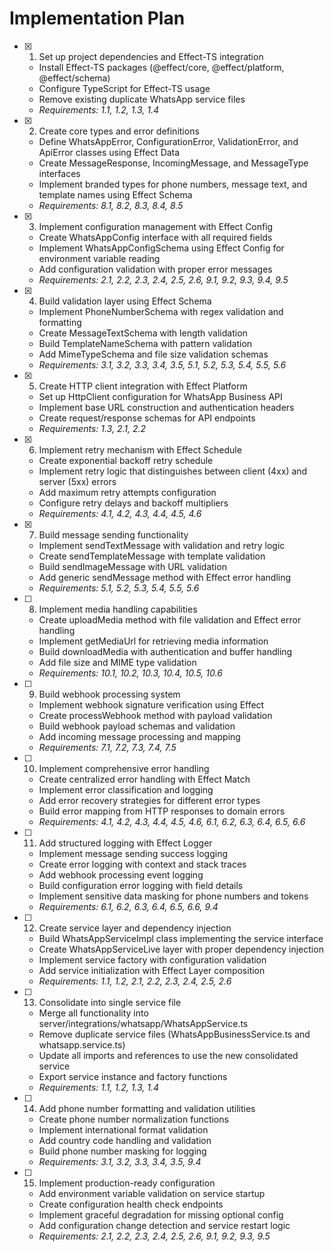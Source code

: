 # Implementation Plan

- [x] 1. Set up project dependencies and Effect-TS integration

  - Install Effect-TS packages (@effect/core, @effect/platform, @effect/schema)
  - Configure TypeScript for Effect-TS usage
  - Remove existing duplicate WhatsApp service files
  - _Requirements: 1.1, 1.2, 1.3, 1.4_

- [x] 2. Create core types and error definitions

  - Define WhatsAppError, ConfigurationError, ValidationError, and ApiError classes using Effect Data
  - Create MessageResponse, IncomingMessage, and MessageType interfaces
  - Implement branded types for phone numbers, message text, and template names using Effect Schema
  - _Requirements: 8.1, 8.2, 8.3, 8.4, 8.5_

- [x] 3. Implement configuration management with Effect Config

  - Create WhatsAppConfig interface with all required fields
  - Implement WhatsAppConfigSchema using Effect Config for environment variable reading
  - Add configuration validation with proper error messages
  - _Requirements: 2.1, 2.2, 2.3, 2.4, 2.5, 2.6, 9.1, 9.2, 9.3, 9.4, 9.5_

- [x] 4. Build validation layer using Effect Schema

  - Implement PhoneNumberSchema with regex validation and formatting
  - Create MessageTextSchema with length validation
  - Build TemplateNameSchema with pattern validation
  - Add MimeTypeSchema and file size validation schemas
  - _Requirements: 3.1, 3.2, 3.3, 3.4, 3.5, 5.1, 5.2, 5.3, 5.4, 5.5, 5.6_

- [x] 5. Create HTTP client integration with Effect Platform

  - Set up HttpClient configuration for WhatsApp Business API
  - Implement base URL construction and authentication headers
  - Create request/response schemas for API endpoints
  - _Requirements: 1.3, 2.1, 2.2_

- [x] 6. Implement retry mechanism with Effect Schedule

  - Create exponential backoff retry schedule
  - Implement retry logic that distinguishes between client (4xx) and server (5xx) errors
  - Add maximum retry attempts configuration
  - Configure retry delays and backoff multipliers
  - _Requirements: 4.1, 4.2, 4.3, 4.4, 4.5, 4.6_

- [x] 7. Build message sending functionality

  - Implement sendTextMessage with validation and retry logic
  - Create sendTemplateMessage with template validation
  - Build sendImageMessage with URL validation
  - Add generic sendMessage method with Effect error handling
  - _Requirements: 5.1, 5.2, 5.3, 5.4, 5.5, 5.6_

- [ ] 8. Implement media handling capabilities

  - Create uploadMedia method with file validation and Effect error handling
  - Implement getMediaUrl for retrieving media information
  - Build downloadMedia with authentication and buffer handling
  - Add file size and MIME type validation
  - _Requirements: 10.1, 10.2, 10.3, 10.4, 10.5, 10.6_

- [ ] 9. Build webhook processing system

  - Implement webhook signature verification using Effect
  - Create processWebhook method with payload validation
  - Build webhook payload schemas and validation
  - Add incoming message processing and mapping
  - _Requirements: 7.1, 7.2, 7.3, 7.4, 7.5_

- [ ] 10. Implement comprehensive error handling

  - Create centralized error handling with Effect Match
  - Implement error classification and logging
  - Add error recovery strategies for different error types
  - Build error mapping from HTTP responses to domain errors
  - _Requirements: 4.1, 4.2, 4.3, 4.4, 4.5, 4.6, 6.1, 6.2, 6.3, 6.4, 6.5, 6.6_

- [ ] 11. Add structured logging with Effect Logger

  - Implement message sending success logging
  - Create error logging with context and stack traces
  - Add webhook processing event logging
  - Build configuration error logging with field details
  - Implement sensitive data masking for phone numbers and tokens
  - _Requirements: 6.1, 6.2, 6.3, 6.4, 6.5, 6.6, 9.4_

- [ ] 12. Create service layer and dependency injection

  - Build WhatsAppServiceImpl class implementing the service interface
  - Create WhatsAppServiceLive layer with proper dependency injection
  - Implement service factory with configuration validation
  - Add service initialization with Effect Layer composition
  - _Requirements: 1.1, 1.2, 2.1, 2.2, 2.3, 2.4, 2.5, 2.6_

- [ ] 13. Consolidate into single service file

  - Merge all functionality into server/integrations/whatsapp/WhatsAppService.ts
  - Remove duplicate service files (WhatsAppBusinessService.ts and whatsapp.service.ts)
  - Update all imports and references to use the new consolidated service
  - Export service instance and factory functions
  - _Requirements: 1.1, 1.2, 1.3, 1.4_

- [ ] 14. Add phone number formatting and validation utilities

  - Create phone number normalization functions
  - Implement international format validation
  - Add country code handling and validation
  - Build phone number masking for logging
  - _Requirements: 3.1, 3.2, 3.3, 3.4, 3.5, 9.4_

- [ ] 15. Implement production-ready configuration
  - Add environment variable validation on service startup
  - Create configuration health check endpoints
  - Implement graceful degradation for missing optional config
  - Add configuration change detection and service restart logic
  - _Requirements: 2.1, 2.2, 2.3, 2.4, 2.5, 2.6, 9.1, 9.2, 9.3, 9.5_
